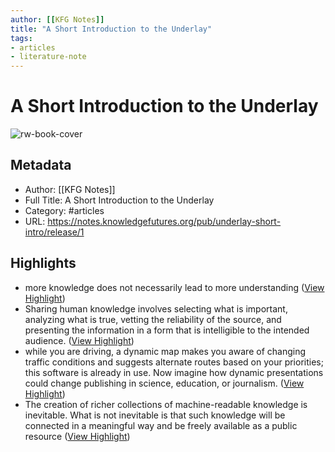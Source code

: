 ```yaml
---
author: [[KFG Notes]]
title: "A Short Introduction to the Underlay"
tags: 
- articles
- literature-note
---
```

# A Short Introduction to the Underlay

![rw-book-cover](https://assets.pubpub.org/fgcweja9/21551712264226.png)

## Metadata
- Author: [[KFG Notes]]
- Full Title: A Short Introduction to the Underlay
- Category: #articles
- URL: https://notes.knowledgefutures.org/pub/underlay-short-intro/release/1

## Highlights
- more knowledge does not necessarily lead to more understanding ([View Highlight](https://read.readwise.io/read/01gv1m4b6301vart0mcmv0d91f))
- Sharing human knowledge involves selecting what is important, analyzing what is true, vetting the reliability of the source, and presenting the information in a form that is intelligible to the intended audience. ([View Highlight](https://read.readwise.io/read/01gv1m71gcyb6ts29m6607jbqy))
- while you are driving, a dynamic map makes you aware of changing traffic conditions and suggests alternate routes based on your priorities; this software is already in use. Now imagine how dynamic presentations could change publishing in science, education, or journalism. ([View Highlight](https://read.readwise.io/read/01gv1m7h1e7db61bt9dxsmrw63))
- The creation of richer collections of machine-readable knowledge is inevitable. What is not inevitable is that such knowledge will be connected in a meaningful way and be freely available as a public resource ([View Highlight](https://read.readwise.io/read/01gv1m941b59z6gjetsvee7qe8))
